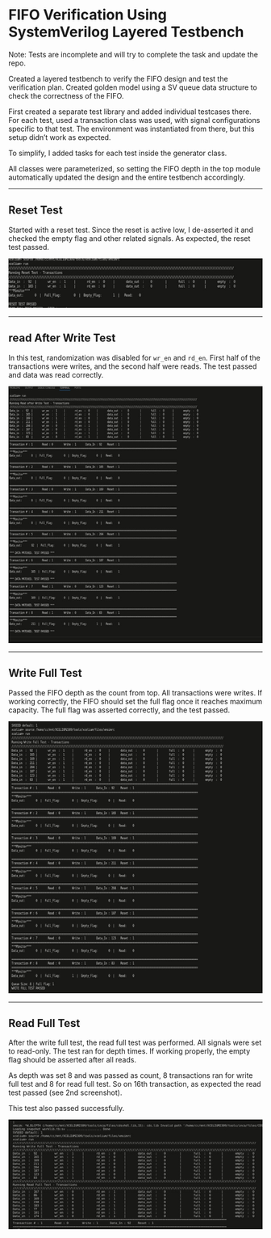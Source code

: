 # FIFO Verification Using SystemVerilog Layered Testbench

Note: Tests are incomplete and will try to complete the task and update the repo.

Created a layered testbench to verify the FIFO design and test the verification plan. Created golden model using a SV queue data structure to check the correctness of the FIFO.

First created a separate test library and added individual testcases there. For each test, used a transaction class was used, with signal configurations specific to that test. The environment was instantiated from there, but this setup didn’t work as expected.

To simplify, I added tasks for each test inside the generator class.

All classes were parameterized, so setting the FIFO depth in the top module automatically updated the design and the entire testbench accordingly.

---

## Reset Test

Started with a reset test. Since the reset is active low, I de-asserted it and checked the empty flag and other related signals. As expected, the reset test passed.

![Reset Test](screenshots/1.jpg)

---

## read After Write Test

In this test, randomization was disabled for `wr_en` and `rd_en`. First half of the transactions were writes, and the second half were reads. The test passed and data was read correctly.

![Read After Write](screenshots/2.jpg)

---

## Write Full Test

Passed the FIFO depth as the count from top. All transactions were writes. If working correctly, the FIFO should set the full flag once it reaches maximum capacity. The full flag was asserted correctly, and the test passed.

![Write Full Test](screenshots/3.jpg)

---

## Read Full Test

After the write full test, the read full test was performed. All signals were set to read-only. The test ran for depth times. If working properly, the empty flag should be asserted after all reads.

As depth was set 8 and was passed as count, 8 transactions ran for write full test and 8 for read full test. So on 16th transaction, as expected the read test passed (see 2nd screenshot).

This test also passed successfully.

![Read Full Test](screenshots/4.jpg)